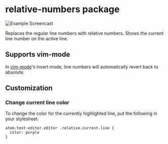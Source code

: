# relative-numbers package

![Example Screencast](https://github.com/justmoon/relative-numbers/blob/master/screencast.gif?raw=true)

Replaces the regular line numbers with relative numbers. Shows the current line number on the active line.

## Supports vim-mode

In [vim-mode](https://github.com/atom/vim-mode)'s insert mode, line numbers will automatically revert back to absolute.

## Customization

### Change current line color

To change the color for the currently highlighted line, put the following in your stylesheet.

``` less
atom-text-editor.editor .relative.current-line {
  color: purple
}
```

